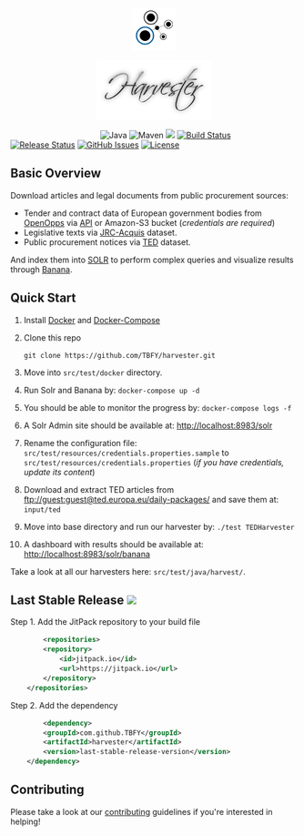 <p align="center"><img width=15% src="https://github.com/TBFY/general/blob/master/figures/tbfy-logo.png"></p>
<p align="center"><img width=40% src="https://github.com/TBFY/harvester/blob/master/logo.png"></p>

&nbsp;&nbsp;&nbsp;&nbsp;&nbsp;&nbsp;&nbsp;&nbsp;&nbsp;&nbsp;&nbsp;&nbsp;&nbsp;&nbsp;&nbsp;&nbsp;&nbsp;&nbsp;&nbsp;&nbsp;&nbsp;&nbsp;&nbsp;&nbsp;&nbsp;&nbsp;&nbsp;&nbsp;&nbsp;&nbsp;&nbsp;&nbsp;&nbsp;&nbsp;&nbsp;&nbsp;&nbsp;&nbsp;&nbsp;
![Java](https://img.shields.io/badge/java-v1.8+-blue.svg)
![Maven](https://img.shields.io/badge/maven-v3.0+-blue.svg)
[![](https://jitci.com/gh/TBFY/harvester/svg)](https://jitci.com/gh/TBFY/harvester)
[![Build Status](https://travis-ci.org/TBFY/harvester.svg?branch=master)](https://travis-ci.org/TBFY/harvester)
[![Release Status](https://jitci.com/gh/TBFY/harvester/svg)](https://jitci.com/gh/TBFY/harvester)
[![GitHub Issues](https://img.shields.io/github/issues/TBFY/harvester.svg)](https://github.com/TBFY/harvester/issues)
[![License](https://img.shields.io/badge/license-Apache2.0-blue.svg)](https://opensource.org/licenses/Apache-2.0)



## Basic Overview

Download articles and legal documents from public procurement sources:
- Tender and contract data of European government bodies from [OpenOpps](https://openopps.com) via [API](http://theybuyforyou.eu/openopps-api/) or Amazon-S3 bucket (*credentials are required*)
- Legislative texts via [JRC-Acquis](https://ec.europa.eu/jrc/en/language-technologies/jrc-acquis) dataset.
- Public procurement notices via [TED](https://ted.europa.eu/) dataset.

And index them into [SOLR](http://lucene.apache.org/solr/) to perform complex queries and visualize results through [Banana](https://github.com/lucidworks/banana).

## Quick Start

1. Install [Docker](https://docs.docker.com/install/) and [Docker-Compose](https://docs.docker.com/compose/install/) 
1. Clone this repo

	```
	git clone https://github.com/TBFY/harvester.git
	```
1. Move into `src/test/docker` directory.
1. Run Solr and Banana by: `docker-compose up -d`
1. You should be able to monitor the progress by: `docker-compose logs -f`
1. A Solr Admin site should be available at: [http://localhost:8983/solr](http://localhost:8983/solr)
1. Rename the configuration file: `src/test/resources/credentials.properties.sample` to `src/test/resources/credentials.properties` (*if you have credentials, update its content*) 
1. Download and extract TED articles from [ftp://guest:guest@ted.europa.eu/daily-packages/](ftp://guest:guest@ted.europa.eu/daily-packages/) and save them at: `input/ted`
1. Move into base directory and run our harvester by: `./test TEDHarvester`
1. A dashboard with results should be available at: [http://localhost:8983/solr/banana](http://localhost:8983/solr/banana)


Take a look at all our harvesters here:  `src/test/java/harvest/`. 

## Last Stable Release [![](https://jitpack.io/v/TBFY/harvester.svg)](https://jitpack.io/#TBFY/harvester)
Step 1. Add the JitPack repository to your build file
```xml
        <repositories>
		<repository>
		    <id>jitpack.io</id>
		    <url>https://jitpack.io</url>
		</repository>
	</repositories>
```
Step 2. Add the dependency
```xml
        <dependency>
	    <groupId>com.github.TBFY</groupId>
	    <artifactId>harvester</artifactId>
	    <version>last-stable-release-version</version>
	</dependency>
```

## Contributing
Please take a look at our [contributing](https://github.com/TBFY/harvester/blob/master/CONTRIBUTING.md) guidelines if you're interested in helping!
